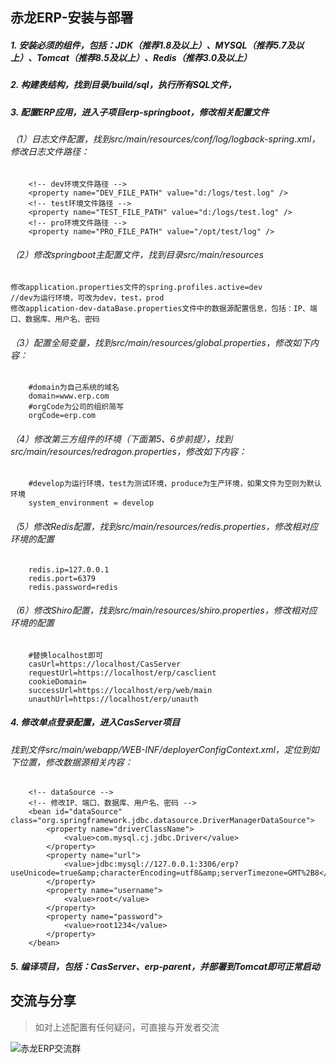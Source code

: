 ## 赤龙ERP-安装与部署

##### 1. 安装必须的组件，包括：JDK（推荐1.8及以上）、MYSQL（推荐5.7及以上）、Tomcat（推荐8.5及以上）、Redis（推荐3.0及以上）

##### 2. 构建表结构，找到目录/build/sql，执行所有SQL文件，

##### 3. 配置ERP应用，进入子项目erp-springboot，修改相关配置文件

###### （1）日志文件配置，找到src/main/resources/conf/log/logback-spring.xml，修改日志文件路径：

        <!-- dev环境文件路径 -->
        <property name="DEV_FILE_PATH" value="d:/logs/test.log" />
        <!-- test环境文件路径 -->
        <property name="TEST_FILE_PATH" value="d:/logs/test.log" />
        <!-- pro环境文件路径 -->
        <property name="PRO_FILE_PATH" value="/opt/test/log" />

###### （2）修改springboot主配置文件，找到目录src/main/resources

    修改application.properties文件的spring.profiles.active=dev
    //dev为运行环境，可改为dev，test，prod
    修改application-dev-dataBase.properties文件中的数据源配置信息，包括：IP、端口、数据库、用户名、密码

###### （3）配置全局变量，找到src/main/resources/global.properties，修改如下内容：

        #domain为自己系统的域名
        domain=www.erp.com
        #orgCode为公司的组织简写
        orgCode=erp.com

###### （4）修改第三方组件的环境（下面第5、6步前提），找到src/main/resources/redragon.properties，修改如下内容：

        #develop为运行环境，test为测试环境，produce为生产环境，如果文件为空则为默认环境
        system_environment = develop

###### （5）修改Redis配置，找到src/main/resources/redis.properties，修改相对应环境的配置

        redis.ip=127.0.0.1
        redis.port=6379
        redis.password=redis

###### （6）修改Shiro配置，找到src/main/resources/shiro.properties，修改相对应环境的配置

        #替换localhost即可
        casUrl=https://localhost/CasServer
        requestUrl=https://localhost/erp/casclient
        cookieDomain=
        successUrl=https://localhost/erp/web/main
        unauthUrl=https://localhost/erp/unauth

##### 4. 修改单点登录配置，进入CasServer项目

###### 找到文件src/main/webapp/WEB-INF/deployerConfigContext.xml，定位到如下位置，修改数据源相关内容：

        <!-- dataSource -->
        <!-- 修改IP、端口、数据库、用户名、密码 -->  
        <bean id="dataSource" class="org.springframework.jdbc.datasource.DriverManagerDataSource">
            <property name="driverClassName">
                <value>com.mysql.cj.jdbc.Driver</value>
            </property>
            <property name="url">
                <value>jdbc:mysql://127.0.0.1:3306/erp?useUnicode=true&amp;characterEncoding=utf8&amp;serverTimezone=GMT%2B8</value>
            </property>
            <property name="username">
                <value>root</value>
            </property>
            <property name="password">
                <value>root1234</value>
            </property>
        </bean>

##### 5. 编译项目，包括：CasServer、erp-parent，并部署到Tomcat即可正常启动

## 交流与分享

> 如对上述配置有任何疑问，可直接与开发者交流

![赤龙ERP交流群](https://raw.githubusercontent.com/redragon1985/redragon-erp/master/docs/images/redragon.png "赤龙ERP交流群")

